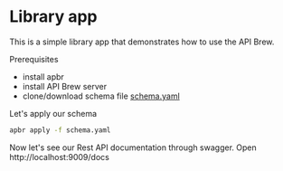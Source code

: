 Library app
=======

This is a simple library app that demonstrates how to use the API Brew.

Prerequisites
 - install apbr
 - install API Brew server
 - clone/download schema file [schema.yaml](schema.yaml)

Let's apply our schema

```bash
apbr apply -f schema.yaml
```

Now let's see our Rest API documentation through swagger. Open http://localhost:9009/docs

